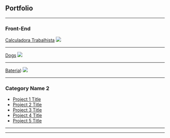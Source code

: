 ## Portfolio

---

### Front-End

[Calculadora Trabalhista](/sample_page)
<img src="https://i.ibb.co/2dbTt92/calculadora-trabalhista.png"/>

---
[Dogs](/pdf/sample_presentation.pdf)
<img src="https://i.ibb.co/GpfX44D/dogs.png"/>

---
[Bateria](https://brunotravassos93.github.io/bateria/))
<img src="https://i.ibb.co/MPFpm5S/bateria.png"/>

---

### Category Name 2

- [Project 1 Title](http://example.com/)
- [Project 2 Title](http://example.com/)
- [Project 3 Title](http://example.com/)
- [Project 4 Title](http://example.com/)
- [Project 5 Title](http://example.com/)

---




---
